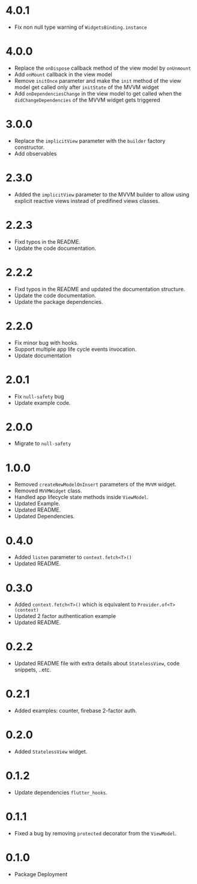 # 4.0.1

* Fix non null type warning of `WidgetsBinding.instance`

# 4.0.0

* Replace the `onDispose` callback method of the view model by `onUnmount`
* Add `onMount` callback in the view model
* Remove `initOnce` parameter and make the `init` method of the view model get called only after `initState` of the MVVM widget
* Add `onDependenciesChange` in the view model to get called when the `didChangeDependencies` of the MVVM widget gets triggered

# 3.0.0

* Replace the `implicitView` parameter with the `builder` factory constructor.
* Add observables

# 2.3.0

* Added the `implicitView` parameter to the MVVM builder to allow using explicit reactive views instead of predifined views classes.

# 2.2.3

* Fixd typos in the README.
* Update the code documentation.

# 2.2.2

* Fixd typos in the README and updated the documentation structure.
* Update the code documentation.
* Update the package dependencies.

# 2.2.0

* Fix minor bug with hooks.
* Support multiple app life cycle events invocation.
* Update documentation

# 2.0.1

* Fix `null-safety` bug
* Update example code.

# 2.0.0

* Migrate to `null-safety`

# 1.0.0

* Removed `createNewModelOnInsert` parameters of the `MVVM` widget.
* Removed `MVVMWidget` class.
* Handled app lifecycle state methods inside `ViewModel`.
* Updated Example.
* Updated README.
* Updated Dependencies.

# 0.4.0

* Added `listen` parameter to `context.fetch<T>()`
* Updated README.

# 0.3.0

* Added `context.fetch<T>()` which is equivalent to `Provider.of<T>(context)`
* Updated 2 factor authentication example
* Updated README.

# 0.2.2

* Updated README file with extra details about `StatelessView`, code snippets, ..etc.

# 0.2.1

* Added examples: counter, firebase 2-factor auth.

# 0.2.0

* Added `StatelessView` widget.

# 0.1.2

* Update dependencies `flutter_hooks`.

# 0.1.1

* Fixed a bug by removing `protected` decorator from the `ViewModel`.

# 0.1.0

* Package Deployment
